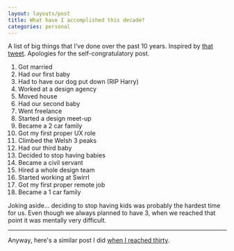 ```yaml
---
layout: layouts/post
title: What have I accomplished this decade?
categories: personal
---
```


<p class="lede">A list of big things that I’ve done over the past 10 years. Inspired by <a href="https://twitter.com/stfutony/status/1193954501620690944">that tweet</a>. Apologies for the self-congratulatory post.</p>

1. Got married
2. Had our first baby
3. Had to have our dog put down (RIP Harry)
4. Worked at a design agency
5. Moved house
6. Had our second baby
7. Went freelance
8. Started a design meet-up
9. Became a 2 car family
10. Got my first proper UX role
11. Climbed the Welsh 3 peaks
12. Had our third baby
13. Decided to stop having babies
14. Became a civil servant
15. Hired a whole design team
16. Started working at Swirrl
17. Got my first proper remote job
18. Became a 1 car family

Joking aside… deciding to stop having kids was probably the hardest time for us. Even though we always planned to have 3, when we reached that point it was mentally very difficult.

***

Anyway, here's a similar post I did [when I reached thirty](https://www.benjystanton.co.uk/blog/30-things-done-before-im-30/).